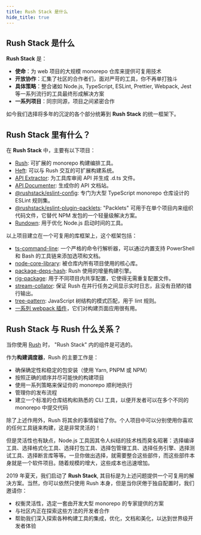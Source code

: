 ```yaml
---
title: Rush Stack 是什么
hide_title: true
---
```


## Rush Stack 是什么

**Rush Stack** 是：

- **使命**：为 web 项目的大规模 monorepo 仓库来提供可复用技术
- **开放协作**：汇集了社区的合作者们，面对严苛的工具，你不再单打独斗
- **具体策略**：整合诸如 Node.js, TypeScript, ESLint, Prettier, Webpack, Jest 等一系列流行的工具最终形成解决方案
- **一系列项目**：同宗同源，项目之间紧密合作

如今我们选择将多年的沉淀的各个部分统筹到 **Rush Stack** 的统一框架下。

## Rush Stack 里有什么？

在 **Rush Stack** 中，主要有以下项目：

- [Rush](@rushjs/): 可扩展的 monorepo 构建编排工具。
- [Heft](@heft/): 可以与 Rush 交互的可扩展构建系统。
- [API Extractor](@api-extractor/): 为工具库审阅 API 并生成 .d.ts 文件。
- [API Documenter](@api-extractor/pages/setup/generating_docs): 生成你的 API 文档站。
- [@<!---->rushstack/eslint-config](https://www.npmjs.com/package/@rushstack/eslint-config): 专门为大型 TypeScript monorepo 仓库设计的 ESLint 规则集。
- [@<!---->rushstack/eslint-plugin-packlets](https://www.npmjs.com/package/@rushstack/eslint-plugin-packlets):
  "Packlets" 可用于在单个项目内来组织代码文件，它替代 NPM 发包的一个轻量级解决方案。
- [Rundown](https://www.npmjs.com/package/@rushstack/rundown): 用于优化 Node.js 启动时间的工具。

以上项目建立在一个可复用的库框架上，这个框架包括：

- [ts-command-line](https://www.npmjs.com/package/@rushstack/ts-command-line): 一个严格的命令行解析器，可以通过内置支持 PowerShell 和 Bash 的工具链来添加选项和文档。
- [node-core-library](https://www.npmjs.com/package/@rushstack/node-core-library): 被仓库内所有项目使用的核心库。
- [package-deps-hash](https://www.npmjs.com/package/@rushstack/package-deps-hash): Rush 使用的增量构建引擎。
- [rig-package](https://www.npmjs.com/package/@rushstack/rig-package): 用于不同项目内共享配置，它使得无需重复配置文件。
- [stream-collator](https://www.npmjs.com/package/@rushstack/stream-collator): 保证 Rush 在并行任务之间显示实时日志，且没有丑陋的错行输出。
- [tree-pattern](https://www.npmjs.com/package/@rushstack/tree-pattern): JavaScript 树结构的模式匹配，用于 lint 规则。
- [一系列 webpack 插件](https://github.com/microsoft/rushstack/tree/master/webpack)，它们对构建页面应用很有用。

## Rush Stack 与 Rush 什么关系？

当你使用 [Rush](@rushjs/) 时， "Rush Stack" 内的组件是可选的。

作为**构建调度器**，Rush 的主要工作是：

- 确保确定性和稳定的包安装（使用 Yarn, PNPM 或 NPM）
- 按照正确的顺序并尽可能快的构建项目
- 使用一系列策略来保证你的 monorepo 顺利地执行
- 管理你的发布流程
- 建立一个标准的仓库结构和熟悉的 CLI 工具，以便开发者可以在多个不同的 monorepo 中提交代码

除了上述作用外，Rush 将其余的事情留给了你。个人项目中可以分别使用你喜欢的任何工具链来构建，这是非常灵活的！

但是灵活性也有缺点，Node.js 工具因其令人纠结的技术栈而臭名昭著：选择编译工具、选择格式化工具、选择打包工具、选择包管理工具、选择任务引擎、选择测试工具、选择断言库等等。一旦你做出选择，就需要整合这些部件，而这些部件本身就是一个软件项目。随着规模的增大，这些成本也迅速增加。

2019 年夏天，我们启动了 **Rush Stack**, 其目标是为上述问题提供一个可复用的解决方案。当然，你可以依然只使用 Rush 本身，但是当你厌倦于独自配置时，我们邀请你：

- 权衡灵活性，选定一套由开发大型 monorepo 的专家提供的方案
- 与社区内正在探索这些方法的开发者合作
- 帮助我们深入探索各种构建工具的集成，优化，文档和美化，以达到世界级开发者体验

